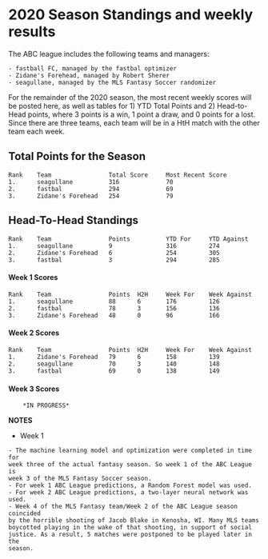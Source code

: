 # 2020 Season Standings and weekly results

The ABC league includes the following teams and managers:
```
- fastball FC, managed by the fastbal optimizer
- Zidane's Forehead, managed by Robert Sherer
- seagullane, managed by the MLS Fantasy Soccer randomizer
```
For the remainder of the 2020 season, the most recent weekly scores will be
posted here, as well as tables for 1) YTD Total Points and 2) Head-to-Head
points, where 3 points is a win, 1 point a draw, and 0 points for a lost. Since
there are three teams, each team will be in a HtH match with the other team
each week.

## Total Points for the Season
    Rank    Team                Total Score     Most Recent Score
    1.      seagullane          316             70
    2.      fastbal             294             69
    3.      Zidane's Forehead   254             79

## Head-To-Head Standings
    Rank    Team                Points          YTD For     YTD Against
    1.      seagullane          9               316         274
    2.      Zidane's Forehead   6               254         305
    3.      fastbal             3               294         285


#### Week 1 Scores
    Rank    Team                Points  H2H     Week For    Week Against
    1.      seagullane          88      6       176         126
    2.      fastbal             78      3       156         136
    3.      Zidane's Forehead   48      0       96          166

#### Week 2 Scores
    Rank    Team                Points  H2H     Week For    Week Against
    1.      Zidane's Forehead   79      6       158         139
    2.      seagullane          70      3       140         148
    3.      fastbal             69      0       138         149

#### Week 3 Scores
```
    *IN PROGRESS*
```

**NOTES**

- Week 1
```
- The machine learning model and optimization were completed in time for
week three of the actual fantasy season. So week 1 of the ABC League is
week 3 of the MLS Fantasy Soccer season.
- For week 1 ABC League predictions, a Random Forest model was used.
- For week 2 ABC League predictions, a two-layer neural network was used.
- Week 4 of the MLS Fantasy team/Week 2 of the ABC League season coincided
by the horrible shooting of Jacob Blake in Kenosha, WI. Many MLS teams
boycotted playing in the wake of that shooting, in support of social
justice. As a result, 5 matches were postponed to be played later in the
season.
```
